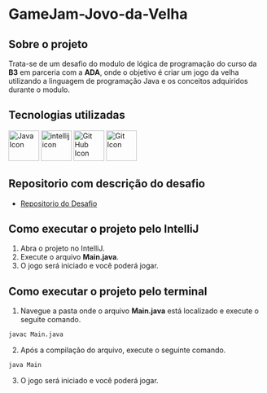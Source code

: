 # GameJam-Jovo-da-Velha

## Sobre o projeto
Trata-se de um desafio do modulo de lógica de programação do curso da **B3** em parceria com a **ADA**, onde o objetivo é criar um jogo da velha utilizando a linguagem de programação Java e os conceitos adquiridos durante o modulo.


## Tecnologias utilizadas
<img src="https://user-images.githubusercontent.com/25181517/117201156-9a724800-adec-11eb-9a9d-3cd0f67da4bc.png" alt="Java Icon" width="60px" height="60px">
<img src="https://user-images.githubusercontent.com/25181517/192108890-200809d1-439c-4e23-90d3-b090cf9a4eea.png" alt="intellij icon" width="60px" height="60px">
<img src="https://user-images.githubusercontent.com/25181517/192108374-8da61ba1-99ec-41d7-80b8-fb2f7c0a4948.png" alt="Git Hub Icon" width="60px" height="60px">
<img src="https://user-images.githubusercontent.com/25181517/192108372-f71d70ac-7ae6-4c0d-8395-51d8870c2ef0.png" alt="Git Icon" width="60px" height="60px">


## Repositorio com descrição do desafio
- [Repositorio do Desafio](https://gist.github.com/rafarocha/e39981c9edfd522d304d5c51a3ef22f5)

## Como executar o projeto pelo IntelliJ
1. Abra o projeto no IntelliJ.
2. Execute o arquivo **Main.java**.
3. O jogo será iniciado e você poderá jogar.

## Como executar o projeto pelo terminal
1. Navegue a pasta onde o arquivo **Main.java** está localizado e execute o seguite comando.
```cmd
javac Main.java
```
2. Após a compilação do arquivo, execute o seguinte comando.
```cmd
java Main
```
3. O jogo será iniciado e você poderá jogar.




